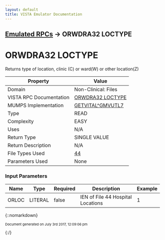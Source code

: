 ```yaml
---
layout: default
title: VISTA Emulator Documentation
---
```


## [Emulated RPCs](TableOfContents) &#8594; ORWDRA32 LOCTYPE
# ORWDRA32 LOCTYPE

Returns type of location, clinic (C) or ward(W) or other location(Z)

Property | Value
--- | ---
Domain | Non-Clinical: Files
VISTA RPC Documentation | [ORWDRA32 LOCTYPE](../VISTARPC/ORWDRA32_LOCTYPE)
MUMPS Implementation | [GETVITAL^GMVUTL7](http://code.osehra.org/dox/Routine_GMVUTL7_source.html)
Type | READ
Complexity | EASY
Uses | N/A
Return Type | SINGLE VALUE
Return Description | N/A
File Types Used | [44](../VDM/Hospital_Location-44)
Parameters Used | None


### Input Parameters

Name | Type | Required | Description | Example
--- | --- | --- | --- | ---
ORLOC | LITERAL | false | IEN of File 44 Hospital Locations | 1

{::nomarkdown} <br/><p style="font-size: 11px">Document generated on July 3rd 2017, 12:09:06 pm</p>{:/}
